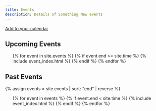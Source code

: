 ```yaml
---
title: Events
description: Details of Something New events
---
```


<a href='calendar.ics' class='btn btn-primary pull-right'>
  <i class='fa fa-calendar'></i>
  Add to your calendar
</a>

## Upcoming Events
<ul>
  {% for event in site.events %}
    {% if event.end >= site.time %}
      {% include event_index.html %}
    {% endif %}
  {% endfor %}
</ul>

## Past Events
{% assign events = site.events | sort: "end" | reverse %}
<ul>
  {% for event in events %}
    {% if event.end < site.time %}
      {% include event_index.html %}
    {% endif %}
  {% endfor %}
</ul>